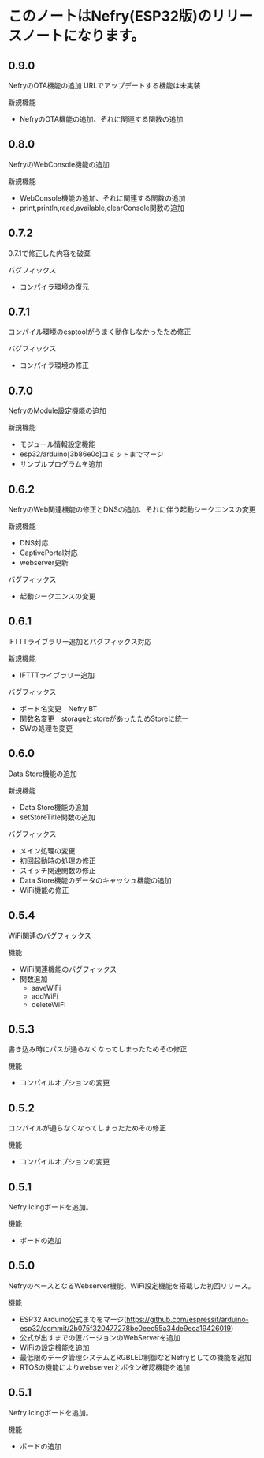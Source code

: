 # このノートはNefry(ESP32版)のリリースノートになります。

## 0.9.0

NefryのOTA機能の追加
URLでアップデートする機能は未実装

新規機能

-  NefryのOTA機能の追加、それに関連する関数の追加

## 0.8.0

NefryのWebConsole機能の追加

新規機能

-  WebConsole機能の追加、それに関連する関数の追加
- print,println,read,available,clearConsole関数の追加

## 0.7.2

0.7.1で修正した内容を破棄

バグフィックス

- コンパイラ環境の復元

## 0.7.1

コンパイル環境のesptoolがうまく動作しなかったため修正

バグフィックス

- コンパイラ環境の修正

## 0.7.0

NefryのModule設定機能の追加

新規機能

- モジュール情報設定機能
- esp32/arduino[3b86e0c]コミットまでマージ
- サンプルプログラムを追加


## 0.6.2

NefryのWeb関連機能の修正とDNSの追加、それに伴う起動シークエンスの変更

新規機能

- DNS対応
- CaptivePortal対応
- webserver更新

バグフィックス

- 起動シークエンスの変更

## 0.6.1

IFTTTライブラリー追加とバグフィックス対応

新規機能

- IFTTTライブラリー追加

バグフィックス

- ボード名変更　Nefry BT
- 関数名変更　storageとstoreがあったためStoreに統一
- SWの処理を変更

## 0.6.0
Data Store機能の追加

新規機能

- Data Store機能の追加
- setStoreTitle関数の追加

バグフィックス

- メイン処理の変更
- 初回起動時の処理の修正
- スイッチ関連関数の修正
- Data Store機能のデータのキャッシュ機能の追加
- WiFi機能の修正


## 0.5.4
WiFi関連のバグフィックス

機能
- WiFi関連機能のバグフィックス
- 関数追加
	- saveWiFi
	- addWiFi
	- deleteWiFi

## 0.5.3
書き込み時にパスが通らなくなってしまったためその修正

機能
- コンパイルオプションの変更

## 0.5.2
コンパイルが通らなくなってしまったためその修正

機能
- コンパイルオプションの変更

## 0.5.1
Nefry Icingボードを追加。

機能
- ボードの追加


## 0.5.0
NefryのベースとなるWebserver機能、WiFi設定機能を搭載した初回リリース。

機能
- ESP32 Arduino公式までをマージ(https://github.com/espressif/arduino-esp32/commit/2b075f320477278be0eec55a34de9eca19426019)
- 公式が出すまでの仮バージョンのWebServerを追加
- WiFiの設定機能を追加
- 最低限のデータ管理システムとRGBLED制御などNefryとしての機能を追加
- RTOSの機能によりwebserverとボタン確認機能を追加

## 0.5.1
Nefry Icingボードを追加。

機能
- ボードの追加


